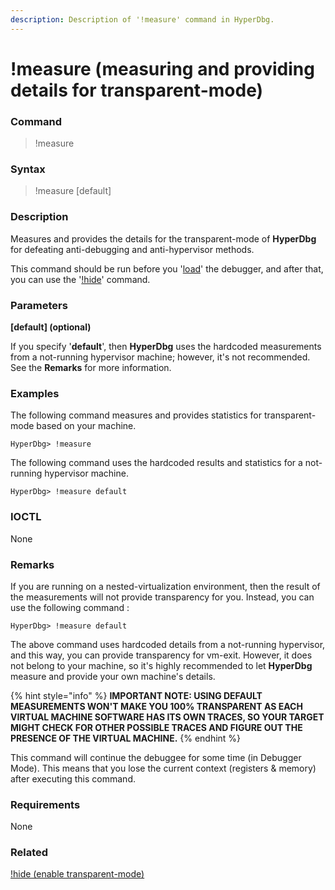 ```yaml
---
description: Description of '!measure' command in HyperDbg.
---
```


# !measure (measuring and providing details for transparent-mode)

### Command

> !measure

### Syntax

> !measure \[default]

### Description

Measures and provides the details for the transparent-mode of **HyperDbg** for defeating anti-debugging and anti-hypervisor methods.

This command should be run before you '[load](https://docs.hyperdbg.org/commands/debugging-commands/load)' the debugger, and after that, you can use the '[!hide](https://docs.hyperdbg.org/commands/extension-commands/hide)' command.

### Parameters

**\[default] (optional)**

If you specify '**default**', then **HyperDbg** uses the hardcoded measurements from a not-running hypervisor machine; however, it's not recommended. See the **Remarks** for more information.

### Examples

The following command measures and provides statistics for transparent-mode based on your machine.

```
HyperDbg> !measure
```

The following command uses the hardcoded results and statistics for a not-running hypervisor machine.

```
HyperDbg> !measure default
```

### IOCTL

None

### Remarks

If you are running on a nested-virtualization environment, then the result of the measurements will not provide transparency for you. Instead, you can use the following command :

```
HyperDbg> !measure default
```

The above command uses hardcoded details from a not-running hypervisor, and this way, you can provide transparency for vm-exit. However, it does not belong to your machine, so it's highly recommended to let **HyperDbg** measure and provide your own machine's details.

{% hint style="info" %}
**IMPORTANT NOTE: USING DEFAULT MEASUREMENTS WON'T MAKE YOU 100% TRANSPARENT AS EACH VIRTUAL MACHINE SOFTWARE HAS ITS OWN TRACES, SO YOUR TARGET MIGHT CHECK FOR OTHER POSSIBLE TRACES AND FIGURE OUT THE PRESENCE OF THE VIRTUAL MACHINE.**
{% endhint %}

This command will continue the debuggee for some time (in Debugger Mode). This means that you lose the current context (registers & memory) after executing this command.

### Requirements

None

### Related

[!hide (enable transparent-mode)](https://docs.hyperdbg.org/commands/extension-commands/hide)
